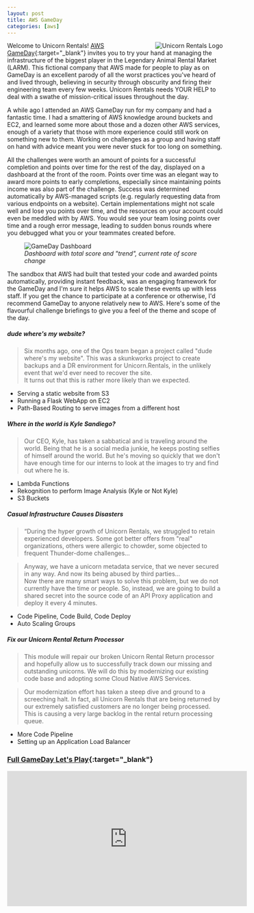 ```yaml
---
layout: post
title: AWS GameDay
categories: [aws]
---
```


<img src="{{ site.baseurl }}public/images/unicorn_rentals.png" align="right" alt="Unicorn Rentals Logo">

Welcome to Unicorn Rentals! [AWS GameDay](https://aws.amazon.com/gameday/){:target="_blank"} 
invites you to try your hand at managing
the infrastructure of the biggest player in the Legendary Animal Rental Market (LARM).
This fictional company that AWS made for people to play as on GameDay is an excellent parody of all the worst practices you've
heard of and lived through, believing in security through obscurity and firing their engineering team
every few weeks. Unicorn Rentals needs YOUR HELP to deal with a swathe of mission-critical issues throughout the day.

<!--more-->

A while ago I attended an AWS GameDay run for my company and had a fantastic time.
I had a smattering of AWS knowledge around buckets and EC2, and learned some more about those and
a dozen other AWS services, enough of a variety that those with more experience could still work on something
new to them. Working on challenges as a group and having staff on hand with advice meant you were never stuck for
too long on something.

All the challenges were worth an amount of points for a successful completion and points over time for the rest
of the day, displayed on a dashboard at the front of the room. Points over 
time was an elegant way to award more points to early completions, especially since maintaining points income was
also part of the challenge. Success was determined automatically by AWS-managed scripts (e.g. regularly requesting data from
various endpoints on a website). Certain implementations might not scale well and lose you points over time, and the resources
on your account could even be meddled with by AWS. You would see your team losing points over time and a rough error
message, leading to sudden bonus rounds where you debugged what you or your teammates created before.

<figure>
    <img src="{{ site.baseurl }}public/images/game_day_dashboard.png" alt="GameDay Dashboard">
    <figcaption><i>Dashboard with total score and "trend", current rate of score change</i></figcaption>
</figure>

The sandbox that AWS had built that tested your code and awarded points automatically, providing instant feedback, was an
engaging framework for the GameDay and I'm sure it helps AWS to scale these events up with less staff.
If you get the chance to participate at a conference or otherwise, I'd recommend GameDay to anyone relatively new to AWS.
Here's some of the flavourful challenge briefings to give you a feel of the theme and scope of the day.


##### dude where's my website?

>Six months ago, one of the Ops team began a project called "dude where's my website". 
This was a skunkworks project to create backups and a DR environment for Unicorn.Rentals, 
in the unlikely event that we'd ever need to recover the site.    
It turns out that this is rather more likely than we expected.

- Serving a static website from S3
- Running a Flask WebApp on EC2
- Path-Based Routing to serve images from a different host


##### Where in the world is Kyle Sandiego?

>Our CEO, Kyle, has taken a sabbatical and is traveling around the world. Being that he is a
social media junkie, he keeps posting selfies of himself around the world. But he's moving so
quickly that we don't have enough time for our interns to look at the images to try and find
out where he is.

- Lambda Functions
- Rekognition to perform Image Analysis (Kyle or Not Kyle)
- S3 Buckets

##### Casual Infrastructure Causes Disasters

>“During the hyper growth of Unicorn Rentals, we struggled to retain experienced developers.
Some got better offers from "real" organizations, others were allergic to chowder, some
objected to frequent Thunder-dome challenges…

>Anyway, we have a unicorn metadata service, that we never secured in any way. 
And now its being abused by third parties...    
> Now there are many smart ways to solve this problem, but we do not currently have the time or people. 
So, instead, we are going to build a shared secret into the source code of an API Proxy application 
and deploy it every 4 minutes.

- Code Pipeline, Code Build, Code Deploy
- Auto Scaling Groups


##### Fix our Unicorn Rental Return Processor
>This module will repair our broken Unicorn Rental Return processor and hopefully allow us to successfully
track down our missing and outstanding unicorns. We will do this by modernizing our existing code base
and adopting some Cloud Native AWS Services.

> Our modernization effort has taken a steep dive and ground to a screeching halt. In fact, all Unicorn
Rentals that are being returned by our extremely satisfied customers are no longer being processed. This
is causing a very large backlog in the rental return processing queue.

- More Code Pipeline
- Setting up an Application Load Balancer



### [Full GameDay Let's Play](https://www.youtube.com/watch?v=1ry0mYEdfno){:target="_blank"}

<iframe width="560" height="315" src="https://www.youtube-nocookie.com/embed/1ry0mYEdfno" frameborder="0" allow="accelerometer; autoplay; encrypted-media; gyroscope; picture-in-picture" allowfullscreen></iframe>
